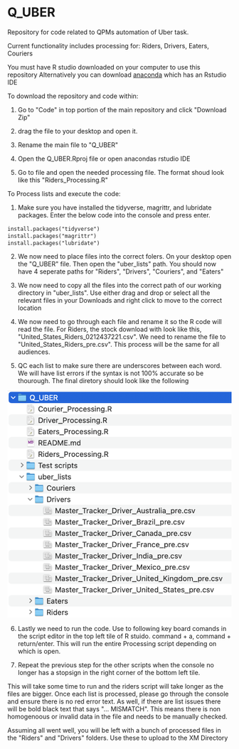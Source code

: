 # Q_UBER
Repository for code related to QPMs automation of Uber task. 

Current functionality includes processing for:
  Riders,
  Drivers,
  Eaters,
  Couriers

You must have R studio downloaded on your computer to use this repository
Alternatively you can download [anaconda](https://www.anaconda.com/) which has an Rstudio IDE

To download the repository and code within:

1. Go to "Code" in top portion of the main repository and click "Download Zip" 

2. drag the file to your desktop and open it. 

3. Rename the main file to "Q_UBER"

4. Open the Q_UBER.Rproj file or open anacondas rstudio IDE 

5. Go to file and open the needed processing file. The format shoud look like this "Riders_Processing.R"

To Process lists and execute the code:

1. Make sure you have installed the tidyverse, magrittr, and lubridate packages. Enter the below code into the console and press enter.
```{R} 
install.packages("tidyverse")
install.packages("magrittr")
install.packages("lubridate")
```

2. We now need to place files into the correct folers. On your desktop open the "Q_UBER" file. Then open the "uber_lists" path. You should now have 4 seperate paths for "Riders", "Drivers", "Couriers", and "Eaters"

3. We now need to copy all the files into the correct path of our working directory in "uber_lists". Use either drag and drop or select all the relevant files in your Downloads and right click to move to the correct location

4. We now need to go through each file and rename it so the R code will read the file. For Riders, the stock download with look like this, "United_States_Riders_0212437221.csv". We need to rename the file to "United_States_Riders_pre.csv". This process will be the same for all audiences.

5. QC each list to make sure there are underscores between each word. We will have list errors if the syntax is not 100% accurate so be thourough. The final diretory should look like the following 

![alt text](https://github.com/ryan-flake/Q_UBER/blob/main/directory_example_v2.png?raw=true)

6. Lastly we need to run the code. Use to following key board comands in the script editor in the top left tile of R stuido. command + a, command + return/enter. This will run the entire Processing script depending on which is open. 

7. Repeat the previous step for the other scripts when the console no longer has a stopsign in the right corner of the bottom left tile. 

This will take some time to run and the riders script will take longer as the files are bigger. Once each list is processed, please go through the console and ensure there is no red error text. As well, if there are list issues there will be bold black text that says "... MISMATCH". This means there is non homogenoous or invalid data in the file and needs to be manually checked.

Assuming all went well, you will be left with a bunch of processed files in the "Riders" and "Drivers" folders. Use these to upload to the XM Directory







  
